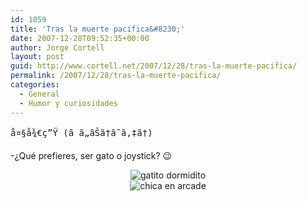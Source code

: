 ```yaml
---
id: 1059
title: 'Tras la muerte pací­fica&#8230;'
date: 2007-12-28T09:52:35+00:00
author: Jorge Cortell
layout: post
guid: http://www.cortell.net/2007/12/28/tras-la-muerte-pacifica/
permalink: /2007/12/28/tras-la-muerte-pacifica/
categories:
  - General
  - Humor y curiosidades
---
```

<pre style="margin: 0px"><span id="blurbcont">å¤§å¾€ç”Ÿ (</span><span id="blurbcont">ã ã„ãŠã†ã˜ã‚‡ã†) </span></pre>

-¿Qué prefieres, ser gato o joystick? 😉

<div style="text-align: center">
  <img title="gatito dormidito" alt="gatito dormidito" src="http://netamichelin.blog68.fc2.com/file/2007110801.jpg" />
</div>

<div style="text-align: center">
  <img title="chica en arcade" alt="chica en arcade" src="http://image.blog.livedoor.jp/papasans/imgs/7/b/7bd9dc39-s.bmp" />
</div>